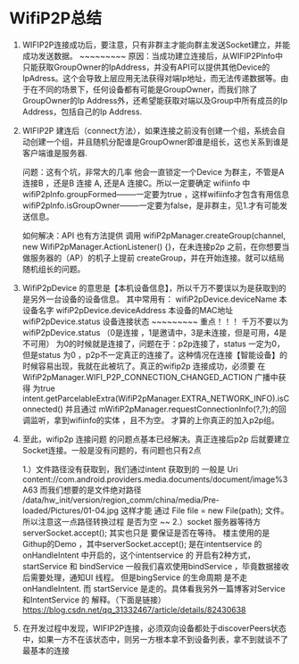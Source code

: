 # WifiP2P总结

1. WIFIP2P连接成功后，要注意，只有非群主才能向群主发送Socket建立，并能成功发送数据。
   \~~~~~~~~~
   原因：当成功建立连接后，从WIFIP2PInfo中只能获取GroupOwner的IpAddress，并没有API可以提供其他Device的IpAdress。这个会导致上层应用无法获得对端Ip地址，而无法传递数据等。由于在不同的场景下，任何设备都有可能是GroupOwner，而我们除了GroupOwner的Ip Address外，还希望能获取对端以及Group中所有成员的Ip Address，包括自己的Ip Address.

2. WIFIP2P 建连后（connect方法），如果连接之前没有创建一个组，系统会自动创建一个组，并且随机分配谁是GroupOwner即谁是组长，这也关系到谁是客户端谁是服务器.

   问题：这有个坑，非常大的几率 他会一直锁定一个Device 为群主，不管是A 连接B ，还是B 连接 A, 还是A 连接C。所以一定要确定 wifiinfo 中
   wifiP2pInfo.groupFormed——–一定要为true ，这样wifiinfo才包含有用信息
   wifiP2pInfo.isGroupOwner——–一定要为false，是非群主，见1.才有可能发送信息。

   如何解决：API 也有方法提供
   调用 wifiP2pManager.createGroup(channel, new WifiP2pManager.ActionListener() {}，在未连接p2p 之前，在你想要当做服务器的（AP）的机子上提前 createGroup，并在开始连接。就可以结局随机组长的问题。

3. WifiP2pDevice 的意思是【本机设备信息】，所以千万不要误以为是获取到的是另外一台设备的设备信息。
   其中常用有：
   wifiP2pDevice.deviceName 本设备名字
   wifiP2pDevice.deviceAddress 本设备的MAC地址
   wifiP2pDevice.status 设备连接状态
   \~~~~~~~~~
   重点！！！ 千万不要以为 wifiP2pDevice.status
   （0是连接 ，1是邀请中，3是未连接，但是可用，4是不可用）
   为0的时候就是连接了，问题在于：p2p连接了，status 一定为0，但是status 为0 ，p2p不一定真正的连接了。这种情况在连接【智能设备】的时候容易出现，我就在此被坑了。真正的wifip2p 连接成功，必须要 在
   WifiP2pManager.WIFI_P2P_CONNECTION_CHANGED_ACTION
   广播中获得 为true
   intent.getParcelableExtra(WifiP2pManager.EXTRA_NETWORK_INFO).isConnected()
   并且通过
   mWifiP2pManager.requestConnectionInfo(?,?);的回调监听，拿到wifiinfo的实体 ，且不为空。 才算的上你真正的加入p2p组。

4. 至此，wifip2p 连接问题 的问题点基本已经解决。真正连接后p2p 后就要建立Socket连接。一般是没有问题的，有问题也只有2点

   1.）文件路径没有获取到，我们通过intent 获取到的 一般是 Uri
   content://com.android.providers.media.documents/document/image%3A63
   而我们想要的是文件绝对路径
   /data/hw_init/version/region_comm/china/media/Pre-loaded/Pictures/01-04.jpg
   这样才能 通过 File file = new File(path); 文件。
   所以注意这一点路径转换过程 是否为空
   ~~
   2.）socket 服务器等待方 serverSocket.accept();
   其实也只是 要保证是否在等待。
   楼主使用的是Githup的Demo ，其中serverSocket.accept(); 是在intentservice 的
   onHandleIntent 中开启的，这个intentservice 的 开启有2种方式，startService 和
   bindService 一般我们喜欢使用bindService ，毕竟数据接收后需要处理，通知UI 线程。
   但是bingService 的生命周期 是不走 onHandleIntent. 而 startService 是走的。具体看我另外一篇博客对Service 和IntentService 的 解释。（下面是链接）
   https://blog.csdn.net/qq_31332467/article/details/82430638

5. 在开发过程中发现，WIFIP2P连接，必须双向设备都处于discoverPeers状态中，如果一方不在该状态中，则另一方根本拿不到设备列表，拿不到就谈不了最基本的连接

